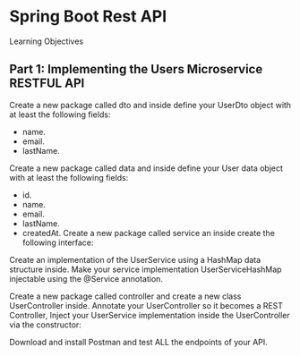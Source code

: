 # Spring Boot Rest API
Learning Objectives

## Part 1: Implementing the Users Microservice RESTFUL API

Create a new package called dto and inside define your UserDto object with at least the following fields:

- name.
- email.
- lastName.

Create a new package called data and inside define your User data object with at least the following fields:
- id.
- name.
- email.
- lastName.
- createdAt.
Create a new package called service an inside create the following interface:

Create an implementation of the UserService using a HashMap data structure inside.
Make your service implementation UserServiceHashMap injectable using the @Service annotation.

Create a new package called controller and create a new class UserController inside.
Annotate your UserController so it becomes a REST Controller, Inject your UserService implementation inside the UserController via the constructor:


Download and install Postman and test ALL the endpoints of your API.
